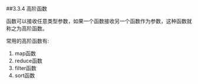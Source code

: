 ##3.3.4 高阶函数

函数可以接收任意类型参数，如果一个函数接收另一个函数作为参数，这种函数就称之为高阶函数。



常用的高阶函数有:

1. map函数
2. reduce函数
3. filter函数
4. sort函数